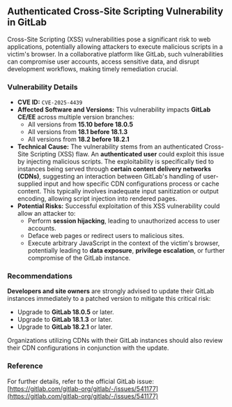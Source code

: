 ## Authenticated Cross-Site Scripting Vulnerability in GitLab

Cross-Site Scripting (XSS) vulnerabilities pose a significant risk to web applications, potentially allowing attackers to execute malicious scripts in a victim's browser. In a collaborative platform like GitLab, such vulnerabilities can compromise user accounts, access sensitive data, and disrupt development workflows, making timely remediation crucial.

### Vulnerability Details

*   **CVE ID:** `CVE-2025-4439`
*   **Affected Software and Versions:** This vulnerability impacts **GitLab CE/EE** across multiple version branches:
    *   All versions from **15.10 before 18.0.5**
    *   All versions from **18.1 before 18.1.3**
    *   All versions from **18.2 before 18.2.1**
*   **Technical Cause:** The vulnerability stems from an authenticated Cross-Site Scripting (XSS) flaw. An **authenticated user** could exploit this issue by injecting malicious scripts. The exploitability is specifically tied to instances being served through **certain content delivery networks (CDNs)**, suggesting an interaction between GitLab's handling of user-supplied input and how specific CDN configurations process or cache content. This typically involves inadequate input sanitization or output encoding, allowing script injection into rendered pages.
*   **Potential Risks:** Successful exploitation of this XSS vulnerability could allow an attacker to:
    *   Perform **session hijacking**, leading to unauthorized access to user accounts.
    *   Deface web pages or redirect users to malicious sites.
    *   Execute arbitrary JavaScript in the context of the victim's browser, potentially leading to **data exposure**, **privilege escalation**, or further compromise of the GitLab instance.

### Recommendations

**Developers and site owners** are strongly advised to update their GitLab instances immediately to a patched version to mitigate this critical risk:

*   Upgrade to **GitLab 18.0.5** or later.
*   Upgrade to **GitLab 18.1.3** or later.
*   Upgrade to **GitLab 18.2.1** or later.

Organizations utilizing CDNs with their GitLab instances should also review their CDN configurations in conjunction with the update.

### Reference

For further details, refer to the official GitLab issue:
[https://gitlab.com/gitlab-org/gitlab/-/issues/541177](https://gitlab.com/gitlab-org/gitlab/-/issues/541177)